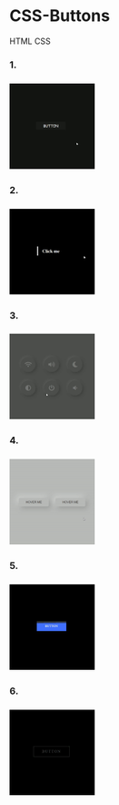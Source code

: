 # CSS-Buttons
HTML CSS
<h3>1.<h3>
<img src="vid/1.gif" width="150px" height="150px">
<h3>2.<h3>
<img src="vid/2.gif" width="150px" height="150px">
<h3>3.<h3>
<img src="vid/3.gif" width="150px" height="150px">
<h3>4.<h3>
<img src="vid/4.gif" width="150px" height="150px">
<h3>5.<h3>
<img src="vid/5.gif" width="150px" height="150px">
<h3>6.<h3>
<img src="vid/6.gif" width="150px" height="150px">
